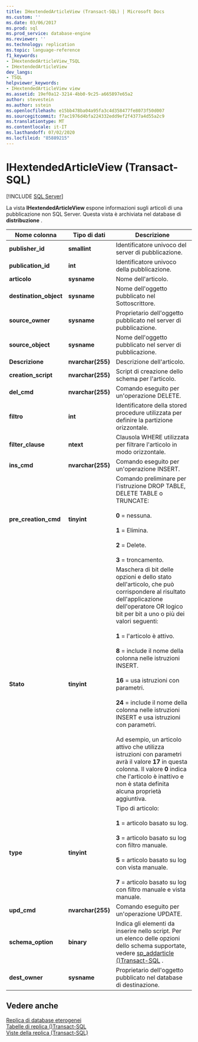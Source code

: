 ```yaml
---
title: IHextendedArticleView (Transact-SQL) | Microsoft Docs
ms.custom: ''
ms.date: 03/06/2017
ms.prod: sql
ms.prod_service: database-engine
ms.reviewer: ''
ms.technology: replication
ms.topic: language-reference
f1_keywords:
- IHextendedArticleView_TSQL
- IHextendedArticleView
dev_langs:
- TSQL
helpviewer_keywords:
- IHextendedArticleView view
ms.assetid: 19ef0a12-3214-4bb0-9c25-a665897e65a2
author: stevestein
ms.author: sstein
ms.openlocfilehash: e15bb478ba04a95fa3c4d358477fe8073f50d007
ms.sourcegitcommit: f7ac1976d4bfa224332edd9ef2f4377a4d55a2c9
ms.translationtype: MT
ms.contentlocale: it-IT
ms.lasthandoff: 07/02/2020
ms.locfileid: "85889215"
---
```

# <a name="ihextendedarticleview-transact-sql"></a>IHextendedArticleView (Transact-SQL)
[!INCLUDE [SQL Server](../../includes/applies-to-version/sqlserver.md)]

  La vista **IHextendedArticleView** espone informazioni sugli articoli di una pubblicazione non SQL Server. Questa vista è archiviata nel database di **distribuzione** .  
  
|Nome colonna|Tipo di dati|Descrizione|  
|-----------------|---------------|-----------------|  
|**publisher_id**|**smallint**|Identificatore univoco del server di pubblicazione.|  
|**publication_id**|**int**|Identificatore univoco della pubblicazione.|  
|**articolo**|**sysname**|Nome dell'articolo.|  
|**destination_object**|**sysname**|Nome dell'oggetto pubblicato nel Sottoscrittore.|  
|**source_owner**|**sysname**|Proprietario dell'oggetto pubblicato nel server di pubblicazione.|  
|**source_object**|**sysname**|Nome dell'oggetto pubblicato nel server di pubblicazione.|  
|**Descrizione**|**nvarchar(255)**|Descrizione dell'articolo.|  
|**creation_script**|**nvarchar(255)**|Script di creazione dello schema per l'articolo.|  
|**del_cmd**|**nvarchar(255)**|Comando eseguito per un'operazione DELETE.|  
|**filtro**|**int**|Identificatore della stored procedure utilizzata per definire la partizione orizzontale.|  
|**filter_clause**|**ntext**|Clausola WHERE utilizzata per filtrare l'articolo in modo orizzontale.|  
|**ins_cmd**|**nvarchar(255)**|Comando eseguito per un'operazione INSERT.|  
|**pre_creation_cmd**|**tinyint**|Comando preliminare per l'istruzione DROP TABLE, DELETE TABLE o TRUNCATE:<br /><br /> **0** = nessuna.<br /><br /> **1** = Elimina.<br /><br /> **2** = Delete.<br /><br /> **3** = troncamento.|  
|**Stato**|**tinyint**|Maschera di bit delle opzioni e dello stato dell'articolo, che può corrispondere al risultato dell'applicazione dell'operatore OR logico bit per bit a uno o più dei valori seguenti:<br /><br /> **1** = l'articolo è attivo.<br /><br /> **8** = include il nome della colonna nelle istruzioni INSERT.<br /><br /> **16** = usa istruzioni con parametri.<br /><br /> **24** = include il nome della colonna nelle istruzioni INSERT e usa istruzioni con parametri.<br /><br /> Ad esempio, un articolo attivo che utilizza istruzioni con parametri avrà il valore **17** in questa colonna. Il valore **0** indica che l'articolo è inattivo e non è stata definita alcuna proprietà aggiuntiva.|  
|**type**|**tinyint**|Tipo di articolo:<br /><br /> **1** = articolo basato su log.<br /><br /> **3** = articolo basato su log con filtro manuale.<br /><br /> **5** = articolo basato su log con vista manuale.<br /><br /> **7** = articolo basato su log con filtro manuale e vista manuale.|  
|**upd_cmd**|**nvarchar(255)**|Comando eseguito per un'operazione UPDATE.|  
|**schema_option**|**binary**|Indica gli elementi da inserire nello script. Per un elenco delle opzioni dello schema supportate, vedere [sp_addarticle &#40;&#41;Transact-SQL](../../relational-databases/system-stored-procedures/sp-addarticle-transact-sql.md) .|  
|**dest_owner**|**sysname**|Proprietario dell'oggetto pubblicato nel database di destinazione.|  
  
## <a name="see-also"></a>Vedere anche  
 [Replica di database eterogenei](../../relational-databases/replication/non-sql/heterogeneous-database-replication.md)   
 [Tabelle di replica &#40;&#41;Transact-SQL](../../relational-databases/system-tables/replication-tables-transact-sql.md)   
 [Viste della replica &#40;Transact-SQL&#41;](../../relational-databases/system-views/replication-views-transact-sql.md)  
  
  
